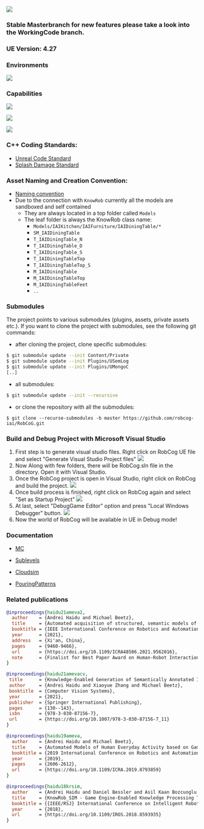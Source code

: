 
[![](Documentation/Img/RobCoG.png)](http://robcog.org/)
### Stable Masterbranch for new features please take a look into the WorkingCode branch.
### UE Version: **4.27**

### Environments

![](Documentation/GIF/iai_tech_anim.gif)

### Capabilities

![](Documentation/GIF/robcog_urobosim.gif)

![](Documentation/GIF/robcog_interaction.gif)

![](Documentation/GIF/robcog_pouring.gif)

### C++ Coding Standards:

 * [Unreal Code Standard](https://docs.unrealengine.com/en-us/Programming/Development/CodingStandard)
 * [Splash Damage Standard](https://github.com/splash-damage/coding-standards)

### Asset Naming and Creation Convention:

 * [Naming convention](https://github.com/Allar/ue4-style-guide)
 * Due to the connection with `KnowRob` currently all the models are sandboxed and self contained
   * They are always located in a top folder called `Models`
   * The leaf folder is always the KnowRob class name:
     * `Models/IAIKitchen/IAIFurniture/IAIDiningTable/*`
      * `SM_IAIDiningTable`
      * `T_IAIDiningTable_N`
      * `T_IAIDiningTable_D`
      * `T_IAIDiningTable_S`
      * `T_IAIDiningTableTop`
      * `T_IAIDiningTableTop_S`
      * `M_IAIDiningTable`
      * `M_IAIDiningTableTop`
      * `M_IAIDiningTableFeet`
      * `..`



### Submodules

The project points to various submodules (plugins, assets, private assets etc.). If you want to clone the project with submodules, see the following git commands:

* after cloning the project, clone specific submodules:

```bash
$ git submodule update --init Content/Private
$ git submodule update --init Plugins/USemLog
$ git submodule update --init Plugins/UMongoC
[..]
```

* all submodules:

```bash
$ git submodule update --init --recursive
```

* or clone the repository with all the submodules:

```
$ git clone --recurse-submodules -b master https://github.com/robcog-iai/RobCoG.git
```

### Build and Debug Project with Microsoft Visual Studio
1. First step is to generate visual studio files. Right click on RobCog UE file and select "Generate Visual Studio Project files"
![](Documentation/Img/Generate_Visual_Studio_files.png)
2. Now Along with few folders, there will be RobCog.sln file in the directory. Open it with Visual Studio.
3. Once the RobCog project is open in Visual Studio, right click on RobCog and build the project.
![](Documentation/Img/build_robcog.png)
4. Once build process is finished, right click on RobCog again and select "Set as Startup Project"
![](Documentation/Img/set_robocog_as_startup_project.png)
5. At last, select "DebugGame Editor" option and press "Local Windows Debugger" button.
![](Documentation/Img/debug_game_editor.png)
5. Now the world of RobCog will be available in UE in Debug mode!

### Documentation

* [MC](Documentation/MC.md)

* [Sublevels](Documentation/Sublevels.md)

* [Cloudsim](Documentation/CloudsimSetup.md)

* [PouringPatterns](Documentation/PatternPouring.md)

### Related publications

```bibtex
@inproceedings{haidu21ameva2,
  author    = {Andrei Haidu and Michael Beetz},
  title     = {Automated acquisition of structured, semantic models of manipulation activities from human VR demonstration},  
  booktitle = {IEEE International Conference on Robotics and Automation (ICRA)},
  year      = {2021},
  address   = {Xi'an, China},
  pages     = {9460-9466},
  url       = {https://doi.org/10.1109/ICRA48506.2021.9562016},
  note      = {Finalist for Best Paper Award on Human-Robot Interaction},
}

@inproceedings{haidu21amevacv,
 title      = {Knowledge-Enabled Generation of Semantically Annotated Image Sequences of Manipulation Activities from VR Demonstrations},
 author     = {Andrei Haidu and Xiaoyue Zhang and Michael Beetz}, 
 booktitle  = {Computer Vision Systems},
 year       = {2021},
 publisher  = {Springer International Publishing},
 pages      = {130--143},
 isbn       = {978-3-030-87156-7},
 url        = {https://doi.org/10.1007/978-3-030-87156-7_11}
}

@inproceedings{haidu19ameva,
  author    = {Andrei Haidu and Michael Beetz},
  title     = {Automated Models of Human Everyday Activity based on Game and Virtual Reality Technology},
  booktitle = {2019 International Conference on Robotics and Automation (ICRA)},
  year      = {2019},
  pages     = {2606-2612},
  url       = {https://doi.org/10.1109/ICRA.2019.8793859}
}

@inproceedings{haidu18krsim,
  author    = {Andrei Haidu and Daniel Bessler and Asil Kaan Bozcuoglu and Michael Beetz},
  title     = {KnowRob_SIM - Game Engine-Enabled Knowledge Processing Towards Cognition-Enabled Robot Control},
  booktitle = {{IEEE/RSJ} International Conference on Intelligent Robots and Systems, {IROS} 2018, Madrid, Spain, October 1-5, 2018},
  year      = {2018},
  url       = {https://doi.org/10.1109/IROS.2018.8593935}
}
```
